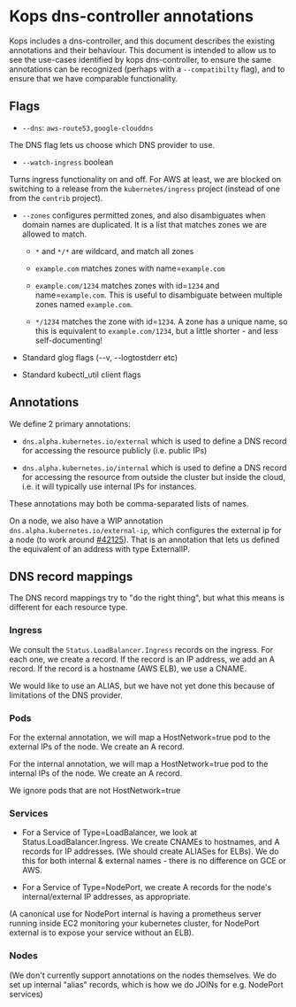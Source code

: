 # Kops dns-controller annotations

Kops includes a dns-controller, and this document describes the existing annotations and their behaviour.  This
document is intended to allow us to see the use-cases identified by kops dns-controller, to ensure the same annotations
can be recognized (perhaps with a `--compatibilty` flag), and to ensure that we have comparable functionality.

## Flags

* `--dns`: `aws-route53,google-clouddns`

The DNS flag lets us choose which DNS provider to use.

* `--watch-ingress`	boolean

Turns ingress functionality on and off.  For AWS at least, we are blocked on switching to a release
from the `kubernetes/ingress` project (instead of one from the `contrib` project).

* `--zones` configures permitted zones, and also disambiguates when domain names are duplicated.  It is a list that matches zones we are allowed to match.

  - `*` and `*/*` are wildcard, and match all zones

  - `example.com` matches zones with name=`example.com`

  - `example.com/1234` matches zones with id=`1234` and name=`example.com`.  This is useful to disambiguate between
multiple zones named `example.com`.

  - `*/1234` matches the zone with id=`1234`.  A zone has a unique name, so this is equivalent to `example.com/1234`,
but a little shorter - and less self-documenting!

* Standard glog flags (--v, --logtostderr etc)

* Standard kubectl_util client flags


## Annotations

We define 2 primary annotations:

* `dns.alpha.kubernetes.io/external` which is used to define a DNS record for accessing the resource publicly (i.e. public IPs)

* `dns.alpha.kubernetes.io/internal` which is used to define a DNS record for accessing the resource from outside the cluster but inside the cloud,
i.e. it will typically use internal IPs for instances.

These annotations may both be comma-separated lists of names.

On a node, we also have a WIP annotation `dns.alpha.kubernetes.io/external-ip`, which configures the external ip
for a node (to work around [#42125](https://github.com/kubernetes/kubernetes/issues/42125)).  That is an annotation
that lets us defined the equivalent of an address with type ExternalIP.

## DNS record mappings

The DNS record mappings try to "do the right thing", but what this means is different for each resource type.

### Ingress

We consult the `Status.LoadBalancer.Ingress` records on the ingress.  For each one, we create a record.
If the record is an IP address, we add an A record.  If the record is a hostname (AWS ELB), we use a CNAME.

We would like to use an ALIAS, but we have not yet done this because of limitations of the DNS provider.

### Pods

For the external annotation, we will map a HostNetwork=true pod to the external IPs of the node.  We create an A record.

For the internal annotation, we will map a HostNetwork=true pod to the internal IPs of the node.  We create an A record.

We ignore pods that are not HostNetwork=true

### Services

* For a Service of Type=LoadBalancer, we look at Status.LoadBalancer.Ingress.  We create CNAMEs to hostnames,
  and A records for IP addresses.  (We should create ALIASes for ELBs).  We do this for both internal & external
  names - there is no difference on GCE or AWS.

* For a Service of Type=NodePort, we create A records for the node's internal/external IP addresses, as appropriate.

(A canonical use for NodePort internal is having a prometheus server running inside EC2 monitoring your kubernetes cluster,
for NodePort external is to expose your service without an ELB).


### Nodes

(We don't currently support annotations on the nodes themselves.  We do set up internal "alias" records,
which is how we do JOINs for e.g. NodePort services)
